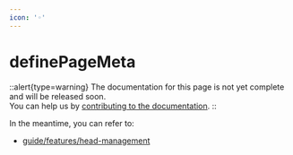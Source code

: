 ```yaml
---
icon: '◦'
---
```


# definePageMeta

::alert{type=warning}
The documentation for this page is not yet complete and will be released soon.<br>
You can help us by [contributing to the documentation](/community/documentation).
::

In the meantime, you can refer to:

- [guide/features/head-management](/guide/features/head-management)
